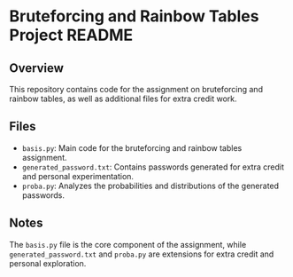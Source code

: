 # Bruteforcing and Rainbow Tables Project README

## Overview
This repository contains code for the assignment on bruteforcing and rainbow tables, as well as additional files for extra credit work.

## Files
- `basis.py`: Main code for the bruteforcing and rainbow tables assignment.
- `generated_password.txt`: Contains passwords generated for extra credit and personal experimentation.
- `proba.py`: Analyzes the probabilities and distributions of the generated passwords.

## Notes
The `basis.py` file is the core component of the assignment, while `generated_password.txt` and `proba.py` are extensions for extra credit and personal exploration.
